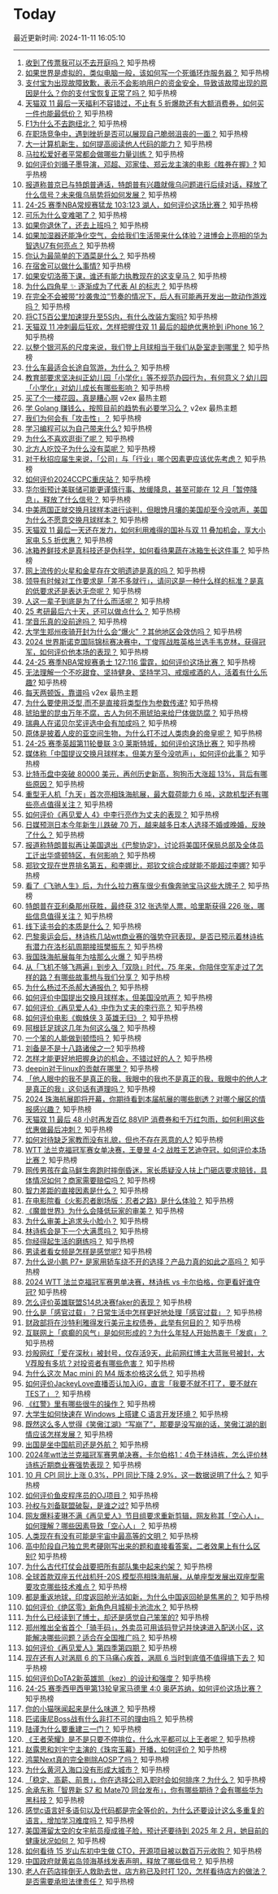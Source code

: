 # Today

最近更新时间: 2024-11-11 16:05:10

--- 
1. [收到了传票我可以不去开庭吗？](https://www.zhihu.com/question/660327931) 知乎热榜
2. [如果世界是虚拟的，类似电脑一般，该如何写一个死循环炸服务器？](https://www.zhihu.com/question/619903090) 知乎热榜
3. [支付宝为出现故障致歉，表示不会影响用户的资金安全，导致该故障出现的原因是什么？你的支付宝恢复正常了吗？](https://www.zhihu.com/question/3834930122) 知乎热榜
4. [天猫双 11 最后一天福利不容错过，不止有 5 折爆款还有大额消费券，如何买一件也能最低价？](https://www.zhihu.com/question/3557894254) 知乎热榜
5. [F1为什么不去跑纽北？](https://www.zhihu.com/question/569537288) 知乎热榜
6. [在职场竞争中，遇到挫折是否可以展现自己脆弱沮丧的一面？](https://www.zhihu.com/question/3079503070) 知乎热榜
7. [大一计算机新生，如何提高阅读他人代码的能力？](https://www.zhihu.com/question/3149134731) 知乎热榜
8. [马拉松爱好者平常都会做哪些力量训练？](https://www.zhihu.com/question/3335181362) 知乎热榜
9. [如何评价刘循子墨导演，邓超、邓家佳、郑云龙主演的电影《胜券在握》?](https://www.zhihu.com/question/3479999978) 知乎热榜
10. [报道称普京已与特朗普通话，特朗普有兴趣就俄乌问题进行后续对话，释放了什么信号？未来俄乌局势将如何发展？](https://www.zhihu.com/question/3818235914) 知乎热榜
11. [24-25 赛季NBA常规赛猛龙 103:123 湖人，如何评价这场比赛？](https://www.zhihu.com/question/3832073420) 知乎热榜
12. [可乐为什么变难喝了？](https://www.zhihu.com/question/640943644) 知乎热榜
13. [如果你退休了，还去上班吗？](https://www.zhihu.com/question/908400386) 知乎热榜
14. [如果加湿器还能净化空气，会给我们生活带来什么体验？进博会上亮相的华为智选U7有何亮点？](https://www.zhihu.com/question/3774891025) 知乎热榜
15. [你认为最简单的下酒菜是什么？](https://www.zhihu.com/question/664680497) 知乎热榜
16. [在宿舍可以做什么事情?](https://www.zhihu.com/question/3776663507) 知乎热榜
17. [如果安切洛蒂下课，谁还有能力执教现在的这支皇马？](https://www.zhihu.com/question/3372083607) 知乎热榜
18. [为什么四角星 ✨ 逐渐成为了代表 AI 的标志？](https://www.zhihu.com/question/3210759809) 知乎热榜
19. [在完全不会被带“抄袭鬼泣”节奏的情况下，后人有可能再开发出一款动作游戏吗？](https://www.zhihu.com/question/3622772637) 知乎热榜
20. [将CT5百公里加速提升至5S内，有什么改装方案吗?](https://www.zhihu.com/question/667842489) 知乎热榜
21. [天猫双 11 冲刺最后狂欢，怎样把握住双 11 最后的超绝优惠抢到 iPhone 16？](https://www.zhihu.com/question/3558029556) 知乎热榜
22. [以整个银河系的尺度来说，我们登上月球相当于我们从卧室走到哪里？](https://www.zhihu.com/question/3457597939) 知乎热榜
23. [什么车最适合长途自驾游，为什么？](https://www.zhihu.com/question/509797303) 知乎热榜
24. [教育部要求坚决纠正幼儿园「小学化」等不规范办园行为，有何意义？幼儿园「小学化」对幼儿成长有哪些影响？](https://www.zhihu.com/question/3834502931) 知乎热榜
25. [买了个一楼花园，真是糟心啊](https://www.v2ex.com/t/1088412) v2ex 最热主题
26. [学 Golang 赚钱么，按照目前的趋势有必要学习么？](https://www.v2ex.com/t/1088370) v2ex 最热主题
27. [我们为何会有「攻击性」？](https://www.zhihu.com/question/3186333361) 知乎热榜
28. [学习编程可以为自己带来什么?](https://www.zhihu.com/question/2626932790) 知乎热榜
29. [为什么不喜欢逛街了呢？](https://www.zhihu.com/question/3777204824) 知乎热榜
30. [北方人吃饺子为什么没有菜呢？](https://www.zhihu.com/question/3695520767) 知乎热榜
31. [对于秋招应届生来说，「公司」与「行业」哪个因素更应该优先考虑？](https://www.zhihu.com/question/3121830733) 知乎热榜
32. [如何评价2024CCPC重庆站？](https://www.zhihu.com/question/2363986734) 知乎热榜
33. [华尔街预计美联储可能更谨慎行事、放缓降息，甚至可能在 12 月「暂停降息」，释放了什么信号？](https://www.zhihu.com/question/3734798341) 知乎热榜
34. [中美两国正就交换月球样本进行谈判，但眼馋月壤的美国却至今没吭声，美国为什么不愿意交换月球样本？](https://www.zhihu.com/question/3752715466) 知乎热榜
35. [天猫双 11 最后一天还在发力，如何利用难得的国补与双 11 叠加机会，享大小家电 5.5 折优惠？](https://www.zhihu.com/question/3558187491) 知乎热榜
36. [冰箱养鲜技术是真科技还是伪科学，如何看待果蔬在冰箱生长这件事？](https://www.zhihu.com/question/655177881) 知乎热榜
37. [网上流传的火星和金星存在文明遗迹是真的吗？](https://www.zhihu.com/question/699881907) 知乎热榜
38. [领导有时候对工作要求是「差不多就行」，请问这是一种什么样的标准？是真的低要求还是表达无奈呢？](https://www.zhihu.com/question/2886842405) 知乎热榜
39. [人这一辈子到底是为了什么而活呢？](https://www.zhihu.com/question/3789518273) 知乎热榜
40. [25 考研最后六十天，还可以做点什么？](https://www.zhihu.com/question/2351013699) 知乎热榜
41. [学音乐真的没前途吗？](https://www.zhihu.com/question/494252474) 知乎热榜
42. [大学生郑州夜骑开封为什么会“爆火” ？其他地区会效仿吗？](https://www.zhihu.com/question/3726526044) 知乎热榜
43. [2024 世界斯诺克国际锦标赛决赛中，丁俊晖战胜英格兰选手韦克林，获得冠军，如何评价他本场的表现？](https://www.zhihu.com/question/3786484304) 知乎热榜
44. [24-25 赛季NBA常规赛勇士 127:116 雷霆，如何评价这场比赛？](https://www.zhihu.com/question/3822390663) 知乎热榜
45. [无法理解一个不吃甜食、坚持健身、坚持学习、戒烟戒酒的人，活着有什么乐趣?](https://www.zhihu.com/question/2768347937) 知乎热榜
46. [每天两顿饭，靠谱吗](https://www.v2ex.com/t/1088343) v2ex 最热主题
47. [为什么要使用泛型,而不是直接将类型作为参数传递?](https://www.zhihu.com/question/394251285) 知乎热榜
48. [琥珀里的昆虫万年不腐，古人为何不用琥珀来给尸体做防腐？](https://www.zhihu.com/question/523576374) 知乎热榜
49. [瑞典人在诺贝尔奖评选中会有加成吗？](https://www.zhihu.com/question/557547045) 知乎热榜
50. [原体是披着人皮的亚空间生物，为什么打不过人类肉身的帝皇呢？](https://www.zhihu.com/question/3077133390) 知乎热榜
51. [24-25 赛季英超第11轮曼联 3:0 莱斯特城，如何评价这场比赛？](https://www.zhihu.com/question/3783186293) 知乎热榜
52. [媒体称「中国提议交换月球样本，但美方至今没吭声」，如何评价此事？](https://www.zhihu.com/question/3747522294) 知乎热榜
53. [比特币盘中突破 80000 美元，再创历史新高，狗狗币大涨超 13%，背后有哪些原因？](https://www.zhihu.com/question/3752643734) 知乎热榜
54. [重型无人机「九天」首次亮相珠海航展，最大载荷能力 6 吨，这款机型还有哪些亮点值得关注？](https://www.zhihu.com/question/3729748878) 知乎热榜
55. [如何评价《再见爱人 4》中李行亮作为丈夫的表现？](https://www.zhihu.com/question/3737558549) 知乎热榜
56. [日媒预测日本今年新生儿跌破 70 万，越来越多日本人选择不婚或晚婚，反映了什么？](https://www.zhihu.com/question/3332001682) 知乎热榜
57. [报道称特朗普拟再让美国退出《巴黎协定》，讨论将美国环保局总部及全体员工迁出华盛顿特区，有何影响？](https://www.zhihu.com/question/3676368749) 知乎热榜
58. [郑钦文现在世界排名第五，和李娜比，郑钦文综合成就能不能超过李娜?](https://www.zhihu.com/question/3698922703) 知乎热榜
59. [看了《飞驰人生》后，为什么拉力赛车很少有像奔驰宝马这些大牌子？](https://www.zhihu.com/question/313033184) 知乎热榜
60. [特朗普在亚利桑那州获胜，最终获 312 张选举人票，哈里斯获得 226 张，哪些信息值得关注？](https://www.zhihu.com/question/3733028809) 知乎热榜
61. [线下读书会的本质是什么？](https://www.zhihu.com/question/501415308) 知乎热榜
62. [巴黎奥运会后，林诗栋几站wtt商业赛的强势夺冠表现，是否已预示着林诗栋有潜力在洛杉矶周期接班樊振东？](https://www.zhihu.com/question/3787504092) 知乎热榜
63. [我国珠海航展每年为啥那么火爆？](https://www.zhihu.com/question/3157583360) 知乎热榜
64. [从「飞机不够飞两遍」到步入「双隐」时代，75 年来，你陪伴空军走过了怎样的路？有哪些故事想与我们分享？](https://www.zhihu.com/question/3437576007) 知乎热榜
65. [为什么杨过不杀郝大通报仇？](https://www.zhihu.com/question/3188730015) 知乎热榜
66. [如何评价中国提出交换月球样本，但美国没吭声？](https://www.zhihu.com/question/3747522294) 知乎热榜
67. [如何评价《再见爱人4》中作为丈夫的李行亮？](https://www.zhihu.com/question/3737558549) 知乎热榜
68. [如何评价电影《蜘蛛侠 3 英雄无归》？](https://www.zhihu.com/question/506102191) 知乎热榜
69. [阿根廷足球这几年为何这么强？](https://www.zhihu.com/question/3183072814) 知乎热榜
70. [一个笨的人能做到顿悟吗？](https://www.zhihu.com/question/3670253572) 知乎热榜
71. [刘备是不是十八路诸侯之一?](https://www.zhihu.com/question/659705352) 知乎热榜
72. [怎样才能更好地把握身边的机会，不错过好的人？](https://www.zhihu.com/question/3545230279) 知乎热榜
73. [deepin对于linux的贡献在哪里？](https://www.zhihu.com/question/619573063) 知乎热榜
74. [「他人眼中的我不是真正的我，我眼中的我也不是真正的我，我眼中的他人才是真正的我」这句话有道理吗？](https://www.zhihu.com/question/666933253) 知乎热榜
75. [2024 珠海航展即将开幕，你期待看到本届航展的哪些剧透？对哪个展区的情报感兴趣？](https://www.zhihu.com/question/3083474152) 知乎热榜
76. [天猫双 11 最后 48 小时再发百亿 88VIP 消费券和千万红包雨，如何利用这些优惠做最后冲刺？](https://www.zhihu.com/question/3557704865) 知乎热榜
77. [如何对待缺乏家教而没有礼貌，但也不存在恶意的人?](https://www.zhihu.com/question/349351152) 知乎热榜
78. [WTT 法兰克福冠军赛女单决赛，王曼昱 4-2 战胜王艺迪夺冠，如何评价本场比赛？](https://www.zhihu.com/question/3785979036) 知乎热榜
79. [网传男孩在盒马鲜生奔跑时摔倒昏迷，家长质疑没人扶上门砸店要求赔钱，具体情况如何？商家需要赔偿吗？](https://www.zhihu.com/question/3731920747) 知乎热榜
80. [智力差距的直接因素是什么？](https://www.zhihu.com/question/654571849) 知乎热榜
81. [在电影院看《火影忍者剧场版：忍者之路》是什么体验？](https://www.zhihu.com/question/2445495719) 知乎热榜
82. [《魔兽世界》为什么会降低玩家的审美？](https://www.zhihu.com/question/2897649257) 知乎热榜
83. [为什么审美上追求头小脸小？](https://www.zhihu.com/question/296908297) 知乎热榜
84. [林诗栋会是下一个大满贯吗？](https://www.zhihu.com/question/2219172400) 知乎热榜
85. [你经得起生活的磨练吗？](https://www.zhihu.com/question/3664464133) 知乎热榜
86. [男读者看女频是怎样是感觉呢?](https://www.zhihu.com/question/389055920) 知乎热榜
87. [为什么说小鹏 P7+ 是家用轿车绕不开的选择？产品力真的如此之高吗？](https://www.zhihu.com/question/3552495285) 知乎热榜
88. [2024 WTT 法兰克福冠军赛男单决赛，林诗栋 vs 卡尔伯格，你更看好谁夺冠?](https://www.zhihu.com/question/3697204667) 知乎热榜
89. [怎么评价英雄联盟S14总决赛faker的表现？](https://www.zhihu.com/question/2946844199) 知乎热榜
90. [什么是「感官过载」？日常生活中怎样更好地处理「感官过载」？](https://www.zhihu.com/question/1580759843) 知乎热榜
91. [财政部将在沙特利雅得发行美元主权债券，此举有何目的？](https://www.zhihu.com/question/3206522854) 知乎热榜
92. [互联网上「疯癫的风气」是如何形成的？为什么年轻人开始热衷于「发疯」？](https://www.zhihu.com/question/596140571) 知乎热榜
93. [炒股网红「爱在深秋」被封号，仅存活9天，此前网红博主大蓝账号被封，大V荐股有多坑？对投资者有哪些危害？](https://www.zhihu.com/question/3587124426) 知乎热榜
94. [为什么这次 Mac mini 的 M4 版本价格这么低？](https://www.zhihu.com/question/2722082573) 知乎热榜
95. [如何评价JackeyLove直播否认加入iG，直言「我要不就不打了，要不就在TES了」？](https://www.zhihu.com/question/3632261750) 知乎热榜
96. [《红警》里有哪些很牛的操作？](https://www.zhihu.com/question/266994288) 知乎热榜
97. [大学生如何快速在 Windows 上搭建 C 语言开发环境？](https://www.zhihu.com/question/3362698520) 知乎热榜
98. [既然这么多人觉得《笑傲江湖》“写崩了”，那要是没写崩的话，笑傲江湖的剧情应该怎样发展？](https://www.zhihu.com/question/628993416) 知乎热榜
99. [出国是坐中国航司还是外航？](https://www.zhihu.com/question/3201804673) 知乎热榜
100. [2024年wtt法兰克福冠军赛男单决赛，卡尔伯格1：4负于林诗栋，怎么评价林诗栋近期商业赛强势表现？](https://www.zhihu.com/question/3787221190) 知乎热榜
101. [10 月 CPI 同比上涨 0.3%，PPI 同比下降 2.9%，这一数据说明了什么？](https://www.zhihu.com/question/3626334393) 知乎热榜
102. [如何评价鱼皮程序员的OJ项目？](https://www.zhihu.com/question/629921585) 知乎热榜
103. [孙权与刘备联盟破裂，是谁之过?](https://www.zhihu.com/question/3088432957) 知乎热榜
104. [网友爆料麦琳不满《再见爱人》节目组要求重新剪辑，网友称其「空心人」，如何理解？哪些因素导致「空心人」？](https://www.zhihu.com/question/3631390508) 知乎热榜
105. [人类现在有没有可能是宇宙中最高等的文明？](https://www.zhihu.com/question/275244312) 知乎热榜
106. [高中阶段自己独立思考硬刚写出来的题和直接看答案，二者效果上有什么区别?](https://www.zhihu.com/question/665988378) 知乎热榜
107. [为什么古代打仗会战要把所有部队集中起来约架？](https://www.zhihu.com/question/2481823901) 知乎热榜
108. [全球首款双座五代战机歼-20S 模型亮相珠海航展，从单座型发展出双座型需要攻克哪些技术难点？](https://www.zhihu.com/question/3730208035) 知乎热榜
109. [都是重返地球，印度返回舱光洁如新，为什么中国返回舱是焦黑的？](https://www.zhihu.com/question/3668990467) 知乎热榜
110. [如何评价《绝区零》新角色月城柳卡池流水？](https://www.zhihu.com/question/3332337237) 知乎热榜
111. [为什么已经读到了博士，却还是感觉自己笨笨的?](https://www.zhihu.com/question/770363974) 知乎热榜
112. [郑州推出全省首个「骑手码」，外卖员可用该码登记并快速进入配送小区，这能解决哪些问题？适合在全国推广吗？](https://www.zhihu.com/question/3667701982) 知乎热榜
113. [如何评价《再见爱人》第四季第四期？](https://www.zhihu.com/question/3429814164) 知乎热榜
114. [现在还有人对涡扇 6 的下马痛心疾首，涡扇 6 当时到底值不值得搞下去？](https://www.zhihu.com/question/665108944) 知乎热榜
115. [如何评价DoTA2新英雄凯（kez）的设计和强度？](https://www.zhihu.com/question/3621726206) 知乎热榜
116. [24-25 赛季西甲西甲第13轮皇家马德里 4:0 奥萨苏纳，如何评价这场比赛？](https://www.zhihu.com/question/3682570266) 知乎热榜
117. [你的小猫咪闻起来是什么味道？](https://www.zhihu.com/question/622099387) 知乎热榜
118. [匹诺康尼Boss战有什么非打不可的理由吗？](https://www.zhihu.com/question/3590515465) 知乎热榜
119. [陆谨为什么要重建三一门？](https://www.zhihu.com/question/3631343968) 知乎热榜
120. [《王者荣耀》是不是只要不停排位，什么水平都可以上王者呢？](https://www.zhihu.com/question/359527061) 知乎热榜
121. [赵露思和刘宇宁主演的《珠帘玉幕》开播，如何评价？](https://www.zhihu.com/question/2875446278) 知乎热榜
122. [鸿蒙Next真的完全剔除AOSP了吗？](https://www.zhihu.com/question/657832044) 知乎热榜
123. [为什么黄河入海口没有形成大城市？](https://www.zhihu.com/question/24789028) 知乎热榜
124. [「稳定、高薪、前景」，你在选择公司入职时会如何排序？为什么？](https://www.zhihu.com/question/3121932609) 知乎热榜
125. [余承东称「智界新 S7 和 Mate70 同台发布」，你有哪些期待？会有哪些华为黑科技？](https://www.zhihu.com/question/3530013603) 知乎热榜
126. [感觉c语言好多语句以及代码都是完全等价的，为什么还要设计这么多重复的语言，增加学习难度吗？](https://www.zhihu.com/question/2585851349) 知乎热榜
127. [美国滞留太空的女宇航员瘦成锥子脸，预计还要待到 2025 年 2 月，她目前的健康状况如何？](https://www.zhihu.com/question/3733530709) 知乎热榜
128. [如何看待 15 岁山东初中生做 CTO，开源项目被以数百万元收购？](https://www.zhihu.com/question/3213368207) 知乎热榜
129. [中国政府就黄岩岛领海基线发表声明，释放了哪些信号？](https://www.zhihu.com/question/3753346583) 知乎热榜
130. [老人在药店摔倒无人救助去世，店方称已及时打 120，怎样看待店方的做法？是否需要承担法律责任？](https://www.zhihu.com/question/3679527055) 知乎热榜
